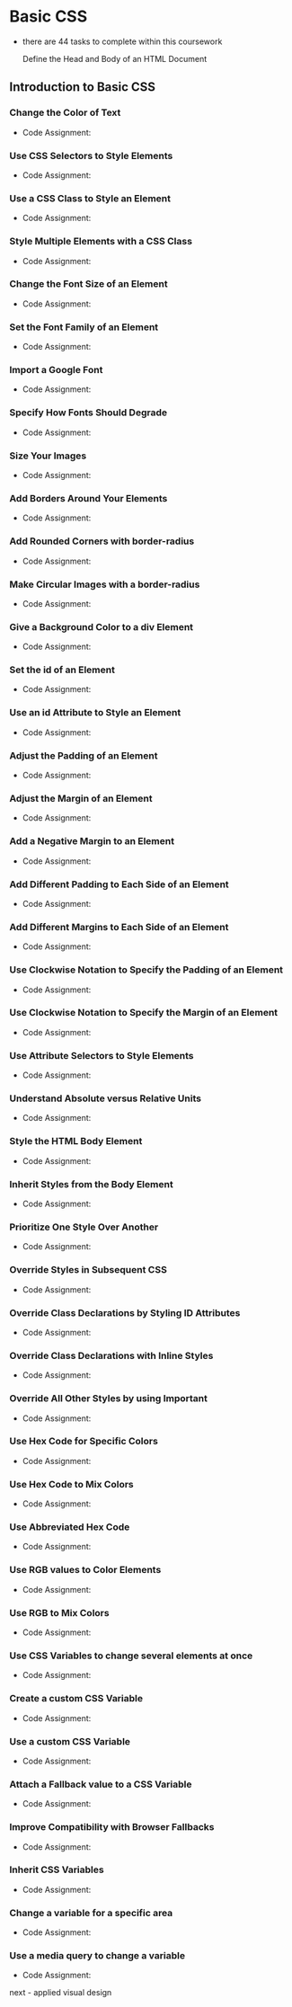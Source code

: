 # Basic CSS
* there are 44 tasks to complete within this coursework 

    Define the Head and Body of an HTML Document

## Introduction to Basic CSS

### Change the Color of Text
* Code Assignment:

### Use CSS Selectors to Style Elements
* Code Assignment:

### Use a CSS Class to Style an Element
* Code Assignment:

### Style Multiple Elements with a CSS Class
* Code Assignment:

### Change the Font Size of an Element
* Code Assignment:

### Set the Font Family of an Element
* Code Assignment:

### Import a Google Font
* Code Assignment:

### Specify How Fonts Should Degrade
* Code Assignment:

### Size Your Images
* Code Assignment:

### Add Borders Around Your Elements
* Code Assignment:

### Add Rounded Corners with border-radius
* Code Assignment:

### Make Circular Images with a border-radius
* Code Assignment:

### Give a Background Color to a div Element
* Code Assignment:

### Set the id of an Element
* Code Assignment:

### Use an id Attribute to Style an Element
* Code Assignment:

### Adjust the Padding of an Element
* Code Assignment:

### Adjust the Margin of an Element
* Code Assignment:

### Add a Negative Margin to an Element
* Code Assignment:

### Add Different Padding to Each Side of an Element
* Code Assignment:

### Add Different Margins to Each Side of an Element
* Code Assignment:

### Use Clockwise Notation to Specify the Padding of an Element
* Code Assignment:

### Use Clockwise Notation to Specify the Margin of an Element
* Code Assignment:

### Use Attribute Selectors to Style Elements
* Code Assignment:

### Understand Absolute versus Relative Units
* Code Assignment:

### Style the HTML Body Element
* Code Assignment:

### Inherit Styles from the Body Element
* Code Assignment:

### Prioritize One Style Over Another
* Code Assignment:

### Override Styles in Subsequent CSS
* Code Assignment:

### Override Class Declarations by Styling ID Attributes
* Code Assignment:

### Override Class Declarations with Inline Styles
* Code Assignment:

### Override All Other Styles by using Important
* Code Assignment:

### Use Hex Code for Specific Colors
* Code Assignment:

### Use Hex Code to Mix Colors
* Code Assignment:

### Use Abbreviated Hex Code
* Code Assignment:

### Use RGB values to Color Elements
* Code Assignment:

### Use RGB to Mix Colors
* Code Assignment:

### Use CSS Variables to change several elements at once
* Code Assignment:

### Create a custom CSS Variable
* Code Assignment:

### Use a custom CSS Variable
* Code Assignment:

### Attach a Fallback value to a CSS Variable
* Code Assignment:

### Improve Compatibility with Browser Fallbacks
* Code Assignment:

### Inherit CSS Variables
* Code Assignment:

### Change a variable for a specific area
* Code Assignment:

### Use a media query to change a variable
* Code Assignment:

next - applied visual design 
